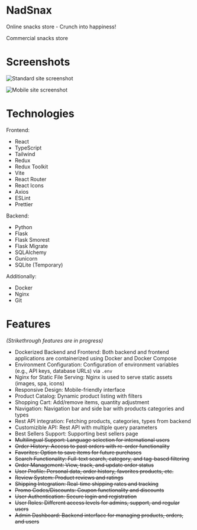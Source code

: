 # NadSnax

Online snacks store - Crunch into happiness!

Commercial snacks store

# Screenshots

![Standard site screenshot](https://i.ibb.co/nNkPWDNX/image.png)

![Mobile site screenshot](https://i.ibb.co/mFFcPGkP/image.png)  

# Technologies

Frontend:

- React
- TypeScript
- Tailwind
- Redux
- Redux Toolkit
- Vite
- React Router
- React Icons
- Axios
- ESLint
- Prettier

Backend:

- Python
- Flask
- Flask Smorest
- Flask Migrate
- SQLAlchemy
- Gunicorn
- SQLite (Temporary)

Additionally:

- Docker
- Nginx
- Git

# Features

_(Strikethrough features are in progress)_

- Dockerized Backend and Frontend: Both backend and frontend applications are containerized using Docker and Docker Compose
- Environment Configuration: Configuration of environment variables (e.g., API keys, database URLs) via `.env`
- Nginx for Static File Serving: Nginx is used to serve static assets (images, spa, icons)
- Responsive Design: Mobile-friendly interface
- Product Catalog: Dynamic product listing with filters
- Shopping Cart: Add/remove items, quantity adjustment
- Navigation: Navigation bar and side bar with products categories and types
- Rest API integration: Fetching products, categories, types from backend
- Customizible API: Rest API with multiple query parameters
- Best Sellers Support: Supporting best sellers page
- ~~Multilingual Support: Language selection for international users~~
- ~~Order History: Access to past orders with re-order functionality~~
- ~~Favorites: Option to save items for future purchases~~
- ~~Search Functionality: Full-text search, category, and tag-based filtering~~
- ~~Order Management: View, track, and update order status~~
- ~~User Profile: Personal data, order history, favorites products, etc.~~
- ~~Review System: Product reviews and ratings~~
- ~~Shipping Integration: Real-time shipping rates and tracking~~
- ~~Promo Codes/Discounts: Coupon functionality and discounts~~
- ~~User Authentication: Secure login and registration~~
- ~~User Roles: Different access levels for admins, support, and regular users~~
- ~~Admin Dashboard: Backend interface for managing products, orders, and users~~
